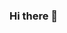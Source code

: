 ### Hi there 👋

<!--
**fafamn/fafamn** is a ✨ _special_ ✨ repository because its `README.md` (this file) appears on your GitHub profile.

Here are some ideas to get you started:

- 🔭 der Zeit bin ich als Support HR
- 🌱 ich lerne momentan im ReDi ICS
- :see_no_evil: ich liebe Tanzen und Musik hören
- 📫 Erreichbarkeit unter w.mn@gmail.com
